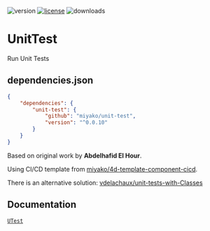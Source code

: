 ![version](https://img.shields.io/badge/version-20%20R6%2B-E23089)
[![license](https://img.shields.io/github/license/miyako/unit-test)](LICENSE)
![downloads](https://img.shields.io/github/downloads/miyako/unit-test/total)

# UnitTest

Run Unit Tests

## dependencies.json

```json
{
	"dependencies": {
		"unit-test": {
			"github": "miyako/unit-test",
			"version": "^0.0.10"
		}
	}
}
```

Based on original work by **Abdelhafid El Hour**.

Using CI/CD template from [miyako/4d-template-component-cicd](https://github.com/miyako/4d-template-component-cicd).

There is an alternative solution: [vdelachaux/unit-tests-with-Classes](https://github.com/vdelachaux/unit-tests-with-Classes)

## Documentation

[`UTest`](https://github.com/miyako/unit-test/blob/main/unit-test/Documentation/Classes/UTest.md)
